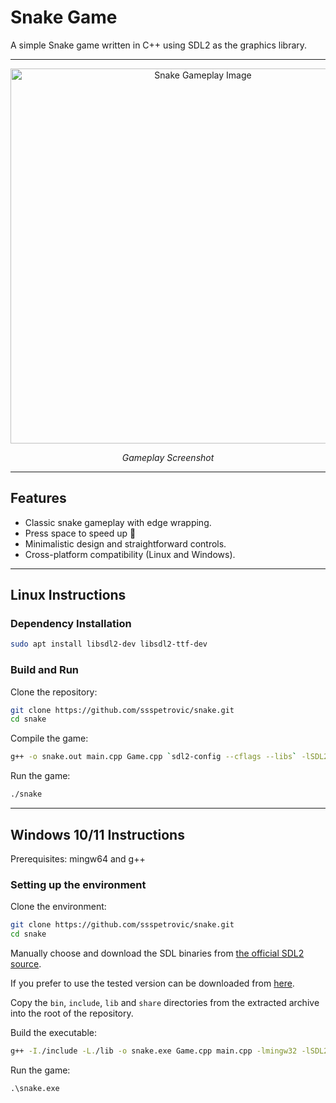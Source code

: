# Snake Game

A simple Snake game written in C++ using SDL2 as the graphics library.

---

<div align="center">
    <img src="https://github.com/user-attachments/assets/42029540-74ad-45d9-9c7f-aef0b47ed443" alt="Snake Gameplay Image" width="600">
    <p><i>Gameplay Screenshot</i></p>
</div>

---

## Features

- Classic snake gameplay with edge wrapping.
- Press space to speed up 💨
- Minimalistic design and straightforward controls.
- Cross-platform compatibility (Linux and Windows).

---

## Linux Instructions

### Dependency Installation

```bash
sudo apt install libsdl2-dev libsdl2-ttf-dev
```

### Build and Run

Clone the repository:

```bash
git clone https://github.com/ssspetrovic/snake.git
cd snake
```

Compile the game:

```bash
g++ -o snake.out main.cpp Game.cpp `sdl2-config --cflags --libs` -lSDL2_ttf && ./snake.out
```

Run the game:

```bash
./snake
```

---

## Windows 10/11 Instructions

Prerequisites: mingw64 and g++

### Setting up the environment

Clone the environment:

```bash
git clone https://github.com/ssspetrovic/snake.git
cd snake
```

Manually choose and download the SDL binaries from [the official SDL2 source](https://github.com/libsdl-org/SDL/releases).

If you prefer to use the tested version can be downloaded from [here](https://github.com/libsdl-org/SDL/releases/download/release-2.30.11/SDL2-devel-2.30.11-mingw.zip/).

Copy the `bin`, `include`, `lib` and `share` directories from the extracted archive into the root of the repository.

Build the executable:

```bash
g++ -I./include -L./lib -o snake.exe Game.cpp main.cpp -lmingw32 -lSDL2main -lSDL2 -mwindows
```

Run the game:

```ps
.\snake.exe
```
